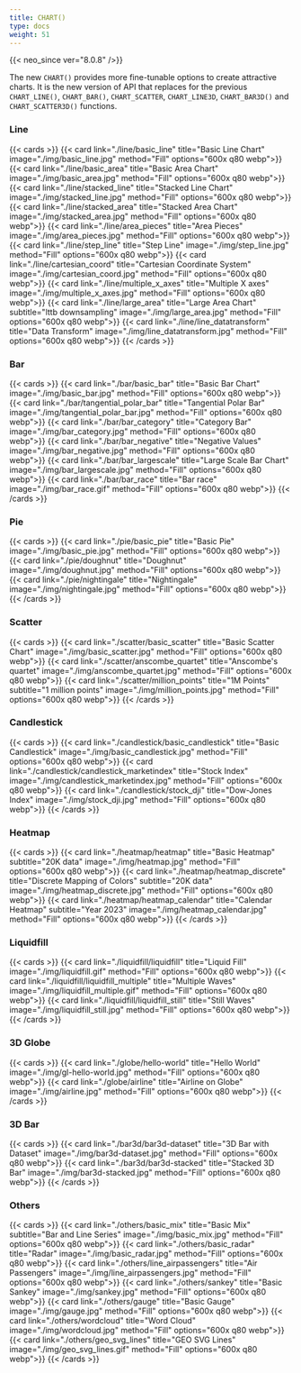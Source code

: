 ```yaml
---
title: CHART()
type: docs
weight: 51
---
```


{{< neo_since ver="8.0.8" />}}

The new `CHART()` provides more fine-tunable options to create attractive charts.
It is the new version of API that replaces for the previous `CHART_LINE()`, `CHART_BAR()`, `CHART_SCATTER`, `CHART_LINE3D`, `CHART_BAR3D()` and `CHART_SCATTER3D()` functions.

### Line

{{< cards >}}
    {{< card link="./line/basic_line" title="Basic Line Chart"
            image="./img/basic_line.jpg" method="Fill" options="600x q80 webp">}}
    {{< card link="./line/basic_area" title="Basic Area Chart"
            image="./img/basic_area.jpg" method="Fill" options="600x q80 webp">}}
    {{< card link="./line/stacked_line" title="Stacked Line Chart"
            image="./img/stacked_line.jpg" method="Fill" options="600x q80 webp">}}
    {{< card link="./line/stacked_area" title="Stacked Area Chart"
            image="./img/stacked_area.jpg" method="Fill" options="600x q80 webp">}}
    {{< card link="./line/area_pieces" title="Area Pieces"
            image="./img/area_pieces.jpg" method="Fill" options="600x q80 webp">}}
    {{< card link="./line/step_line" title="Step Line"
            image="./img/step_line.jpg" method="Fill" options="600x q80 webp">}}
    {{< card link="./line/cartesian_coord" title="Cartesian Coordinate System"
            image="./img/cartesian_coord.jpg" method="Fill" options="600x q80 webp">}}
    {{< card link="./line/multiple_x_axes" title="Multiple X axes"
            image="./img/multiple_x_axes.jpg" method="Fill" options="600x q80 webp">}}
    {{< card link="./line/large_area" title="Large Area Chart" subtitle="lttb downsampling"
            image="./img/large_area.jpg" method="Fill" options="600x q80 webp">}}
    {{< card link="./line/line_datatransform" title="Data Transform"
            image="./img/line_datatransform.jpg" method="Fill" options="600x q80 webp">}}
{{< /cards >}}

### Bar

{{< cards >}}
    {{< card link="./bar/basic_bar" title="Basic Bar Chart"
            image="./img/basic_bar.jpg" method="Fill" options="600x q80 webp">}}
    {{< card link="./bar/tangential_polar_bar" title="Tangential Polar Bar"
            image="./img/tangential_polar_bar.jpg" method="Fill" options="600x q80 webp">}}
    {{< card link="./bar/bar_category" title="Category Bar"
            image="./img/bar_category.jpg" method="Fill" options="600x q80 webp">}}
    {{< card link="./bar/bar_negative" title="Negative Values"
            image="./img/bar_negative.jpg" method="Fill" options="600x q80 webp">}}
    {{< card link="./bar/bar_largescale" title="Large Scale Bar Chart"
            image="./img/bar_largescale.jpg" method="Fill" options="600x q80 webp">}}
    {{< card link="./bar/bar_race" title="Bar race"
            image="./img/bar_race.gif" method="Fill" options="600x q80 webp">}}
{{< /cards >}}

### Pie

{{< cards >}}
    {{< card link="./pie/basic_pie" title="Basic Pie"
            image="./img/basic_pie.jpg" method="Fill" options="600x q80 webp">}}
    {{< card link="./pie/doughnut" title="Doughnut"
            image="./img/doughnut.jpg" method="Fill" options="600x q80 webp">}}
    {{< card link="./pie/nightingale" title="Nightingale"
            image="./img/nightingale.jpg" method="Fill" options="600x q80 webp">}}
{{< /cards >}}

### Scatter

{{< cards >}}
    {{< card link="./scatter/basic_scatter" title="Basic Scatter Chart"
            image="./img/basic_scatter.jpg" method="Fill" options="600x q80 webp">}}
    {{< card link="./scatter/anscombe_quartet" title="Anscombe's quartet"
            image="./img/anscombe_quartet.jpg" method="Fill" options="600x q80 webp">}}
    {{< card link="./scatter/million_points" title="1M Points" subtitle="1 million points"
            image="./img/million_points.jpg" method="Fill" options="600x q80 webp">}}
{{< /cards >}}

### Candlestick

{{< cards >}}
    {{< card link="./candlestick/basic_candlestick" title="Basic Candlestick"
            image="./img/basic_candlestick.jpg" method="Fill" options="600x q80 webp">}}
    {{< card link="./candlestick/candlestick_marketindex" title="Stock Index"
            image="./img/candlestick_marketindex.jpg" method="Fill" options="600x q80 webp">}}
    {{< card link="./candlestick/stock_dji" title="Dow-Jones Index"
            image="./img/stock_dji.jpg" method="Fill" options="600x q80 webp">}}
{{< /cards >}}

### Heatmap

{{< cards >}}
    {{< card link="./heatmap/heatmap" title="Basic Heatmap" subtitle="20K data"
            image="./img/heatmap.jpg" method="Fill" options="600x q80 webp">}}
    {{< card link="./heatmap/heatmap_discrete" title="Discrete Mapping of Colors" subtitle="20K data"
            image="./img/heatmap_discrete.jpg" method="Fill" options="600x q80 webp">}}
    {{< card link="./heatmap/heatmap_calendar" title="Calendar Heatmap" subtitle="Year 2023"
            image="./img/heatmap_calendar.jpg" method="Fill" options="600x q80 webp">}}
{{< /cards >}}

### Liquidfill

{{< cards >}}
    {{< card link="./liquidfill/liquidfill" title="Liquid Fill"
            image="./img/liquidfill.gif" method="Fill" options="600x q80 webp">}}
    {{< card link="./liquidfill/liquidfill_multiple" title="Multiple Waves"
            image="./img/liquidfill_multiple.gif" method="Fill" options="600x q80 webp">}}
    {{< card link="./liquidfill/liquidfill_still" title="Still Waves"
            image="./img/liquidfill_still.jpg" method="Fill" options="600x q80 webp">}}
{{< /cards >}}

### 3D Globe
{{< cards >}}
    {{< card link="./globe/hello-world" title="Hello World"
            image="./img/gl-hello-world.jpg" method="Fill" options="600x q80 webp">}}
    {{< card link="./globe/airline" title="Airline on Globe"
            image="./img/airline.jpg" method="Fill" options="600x q80 webp">}}
{{< /cards >}}

### 3D Bar

{{< cards >}}
    {{< card link="./bar3d/bar3d-dataset" title="3D Bar with Dataset"
            image="./img/bar3d-dataset.jpg" method="Fill" options="600x q80 webp">}}
    {{< card link="./bar3d/bar3d-stacked" title="Stacked 3D Bar"
            image="./img/bar3d-stacked.jpg" method="Fill" options="600x q80 webp">}}
{{< /cards >}}

### Others

{{< cards >}}
    {{< card link="./others/basic_mix" title="Basic Mix" subtitle="Bar and Line Series"
            image="./img/basic_mix.jpg" method="Fill" options="600x q80 webp">}}
    {{< card link="./others/basic_radar" title="Radar"
            image="./img/basic_radar.jpg" method="Fill" options="600x q80 webp">}}
    {{< card link="./others/line_airpassengers" title="Air Passengers"
            image="./img/line_airpassengers.jpg" method="Fill" options="600x q80 webp">}}
    {{< card link="./others/sankey" title="Basic Sankey"
            image="./img/sankey.jpg" method="Fill" options="600x q80 webp">}}
    {{< card link="./others/gauge" title="Basic Gauge"
            image="./img/gauge.jpg" method="Fill" options="600x q80 webp">}}
    {{< card link="./others/wordcloud" title="Word Cloud"
            image="./img/wordcloud.jpg" method="Fill" options="600x q80 webp">}}
    {{< card link="./others/geo_svg_lines" title="GEO SVG Lines"
            image="./img/geo_svg_lines.gif" method="Fill" options="600x q80 webp">}}
{{< /cards >}}
